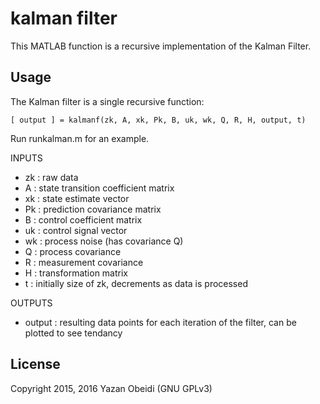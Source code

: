 # kalman filter
This MATLAB function is a recursive implementation of the Kalman Filter.

## Usage

The Kalman filter is a single recursive function:

```[ output ] = kalmanf(zk, A, xk, Pk, B, uk, wk, Q, R, H, output, t)```

Run runkalman.m for an example.

INPUTS
* zk : raw data
* A : state transition coefficient matrix
* xk : state estimate vector
* Pk : prediction covariance matrix
* B : control coefficient matrix
* uk : control signal vector
* wk : process noise (has covariance Q)
* Q : process covariance
* R : measurement covariance
* H :  transformation matrix
* t : initially size of zk, decrements as data is processed

OUTPUTS

* output : resulting data points for each iteration of the filter, can be plotted to see tendancy

## License
Copyright 2015, 2016 Yazan Obeidi (GNU GPLv3)
